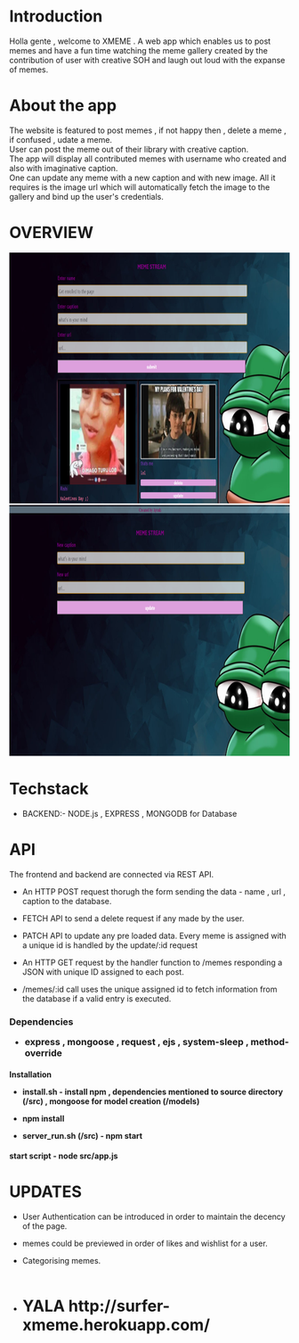 # Introduction

 Holla gente , welcome to XMEME . A web app which enables us to post memes and have a fun time watching the meme gallery
 created by the contribution of user with creative SOH and laugh out loud with the expanse of memes.

# About the app

The website is featured to post memes , if not happy then , delete a meme , if confused , udate a meme. <br>
User can post the meme out of their library with creative caption.  <br>
The app will display all contributed memes with username who created and also with imaginative caption. <br>
One can update any meme with a new caption and with new image. All it requires is the image url which will automatically fetch the image to the gallery and bind up the user's credentials.

# OVERVIEW

<img src = 'public/images/screen1.jpg' width = "100%" height = "450">


<img src = 'public/images/screen2.jpg' width = "100%" height = "450">


# Techstack

- BACKEND:- NODE.js , EXPRESS , MONGODB for Database

# API

The frontend and backend are connected via REST API. <br>
- An HTTP POST request thorugh the form sending the data - name , url , caption to the database. <br>

- FETCH API to send a delete request if any made by the user. <br>

- PATCH API to update any pre loaded data. Every meme is assigned with a unique id is handled by the update/:id request

- An HTTP GET request by the handler function to /memes responding a JSON with unique ID assigned to each post.

- /memes/:id call uses the unique assigned id to fetch information from the database if a valid entry is executed.

<h3> Dependencies

- express , mongoose , request , ejs , system-sleep , method-override

<h4> Installation

- install.sh - install npm , dependencies mentioned to source directory (/src) , mongoose for model creation (/models) 

- npm install

- server_run.sh (/src) - npm start

<h4> start script - node src/app.js


# UPDATES

- User Authentication can be introduced in order to maintain the decency of the page.

- memes could be previewed in order of likes and wishlist for a user.

- Categorising memes. <br> <br>

- <h1> YALA <a> http://surfer-xmeme.herokuapp.com/ </a>





